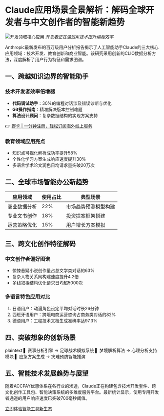 # Claude应用场景全景解析：解码全球开发者与中文创作者的智能新趋势

![开发领域核心应用](https://bbtdd.com/wp-content/uploads/img/94188649.webp)
_开发者正在通过AI技术提升编程效率_

Anthropic最新发布的百万级用户分析报告揭示了人工智能助手Claude的三大核心应用领域：技术开发、教育创新和商业智能。该研究采用创新的CLIO数据分析方法，深度解析了用户行为特征和需求图谱。

## 一、跨越知识边界的智能助手
### 技术开发者效率倍增器
- **代码调试助手**：30%的编程对话涉及错误诊断与优化
- **Git操作指南**：精准解决版本控制难题
- **算法设计顾问**：复杂数据结构的实现方案支持

👉 [野卡 | 一分钟注册，轻松订阅海外线上服务](https://bbtdd.com/yeka)

### 教育领域应用亮点
- 知识点可视化解析成功率提升58%
- 个性化学习方案生成响应速度提升30%
- 多语言学术论文润色日均请求量突破20万次

## 二、全球市场智能办公新趋势
| 应用领域    | 使用占比 | 典型场景                 |
|-------------|----------|--------------------------|
| 商业数据分析 | 22%      | 市场趋势预测模型构建     |
| 专业文书创作 | 18%      | 投资提案框架搭建         |
| 运营策略优化 | 15%      | 用户增长方案模拟         |

## 三、跨文化创作特征解码
### 中文创作者偏好图谱
- 惊悚悬疑小说创作量占总文学类对话的63%
- 复杂人物关系网构建速度提升4.2倍
- 多线叙事结构优化请求日均超5000次

### 多语言特色应用对比
1. 日语用户：动漫角色设定平均对话时长26分钟
2. 西班牙语用户：跨境电商运营咨询占商务类对话的82%
3. 德语用户：工程技术文档生成准确率达97.3%

## 四、突破想象的创新场景
plaintext
▌ 赛事分析引擎 → 足球战术模拟系统
▌ 梦境解析算法 → 心理分析支持模块
▌ 应急方案生成 → 灾难预防智能推演


## 五、智能技术发展趋势与展望
随着ACCPAY优惠体系在各行业的渗透，Claude正在构建包含技术开发套件、跨文化创作工具包、智能决策系统的多维度服务平台。最新统计显示，使用专用开发者通道的用户响应速度已突破700毫秒阈值。

[立即体验智能工具新生态](https://bbtdd.com/yeka)